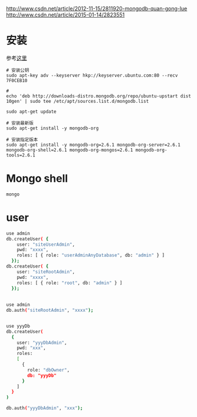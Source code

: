 http://www.csdn.net/article/2012-11-15/2811920-mongodb-quan-gong-lue
http://www.csdn.net/article/2015-01-14/2823551

# 安装
参考[这里](http://docs.mongodb.org/manual/tutorial/install-mongodb-on-ubuntu/)

```
# 安装公钥
sudo apt-key adv --keyserver hkp://keyserver.ubuntu.com:80 --recv 7F0CEB10

# 
echo 'deb http://downloads-distro.mongodb.org/repo/ubuntu-upstart dist 10gen' | sudo tee /etc/apt/sources.list.d/mongodb.list

sudo apt-get update

# 安装最新版
sudo apt-get install -y mongodb-org

# 安装指定版本
sudo apt-get install -y mongodb-org=2.6.1 mongodb-org-server=2.6.1 mongodb-org-shell=2.6.1 mongodb-org-mongos=2.6.1 mongodb-org-tools=2.6.1
```

# Mongo shell

```
mongo
```

# user

```sh
use admin
db.createUser( {
    user: "siteUserAdmin",
    pwd: "xxxx",
    roles: [ { role: "userAdminAnyDatabase", db: "admin" } ]
  });
db.createUser( {
    user: "siteRootAdmin",
    pwd: "xxxx",
    roles: [ { role: "root", db: "admin" } ]
  });
  
  
use admin
db.auth("siteRootAdmin", "xxxx");


use yyyDb
db.createUser(
  {
    user: "yyyDbAdmin",
    pwd: "xxx",
    roles:
    [
      {
        role: "dbOwner",
        db: "yyyDb"
      }
    ]
  }
)

db.auth("yyyDbAdmin", "xxx");
```